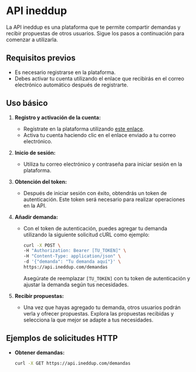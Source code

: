 # API ineddup

La API ineddup es una plataforma que te permite compartir demandas y recibir propuestas de otros usuarios. Sigue los pasos a continuación para comenzar a utilizarla.

## Requisitos previos

- Es necesario registrarse en la plataforma.
- Debes activar tu cuenta utilizando el enlace que recibirás en el correo electrónico automático después de registrarte.

## Uso básico

1. **Registro y activación de la cuenta:**
   - Regístrate en la plataforma utilizando [este enlace](enlace_registro).
   - Activa tu cuenta haciendo clic en el enlace enviado a tu correo electrónico.

2. **Inicio de sesión:**
   - Utiliza tu correo electrónico y contraseña para iniciar sesión en la plataforma.

3. **Obtención del token:**
   - Después de iniciar sesión con éxito, obtendrás un token de autenticación. Este token será necesario para realizar operaciones en la API.

4. **Añadir demanda:**
   - Con el token de autenticación, puedes agregar tu demanda utilizando la siguiente solicitud cURL como ejemplo:

     ```bash
     curl -X POST \
     -H "Authorization: Bearer [TU_TOKEN]" \
     -H "Content-Type: application/json" \
     -d '{"demanda": "Tu demanda aquí"}' \
     https://api.ineddup.com/demandas
     ```

     Asegúrate de reemplazar `[TU_TOKEN]` con tu token de autenticación y ajustar la demanda según tus necesidades.

5. **Recibir propuestas:**
   - Una vez que hayas agregado tu demanda, otros usuarios podrán verla y ofrecer propuestas. Explora las propuestas recibidas y selecciona la que mejor se adapte a tus necesidades.

## Ejemplos de solicitudes HTTP

- **Obtener demandas:**
  ```bash
  curl -X GET https://api.ineddup.com/demandas
